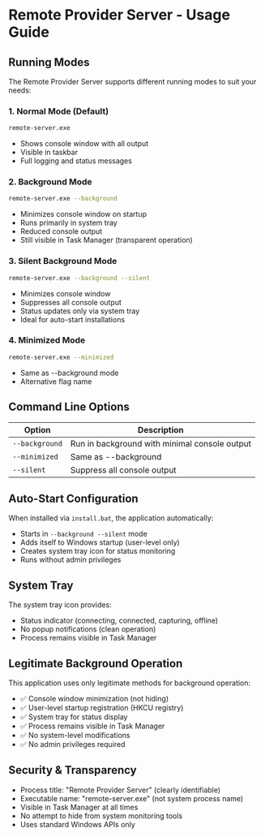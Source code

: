 # Remote Provider Server - Usage Guide

## Running Modes

The Remote Provider Server supports different running modes to suit your needs:

### 1. Normal Mode (Default)
```bash
remote-server.exe
```
- Shows console window with all output
- Visible in taskbar
- Full logging and status messages

### 2. Background Mode
```bash
remote-server.exe --background
```
- Minimizes console window on startup
- Runs primarily in system tray
- Reduced console output
- Still visible in Task Manager (transparent operation)

### 3. Silent Background Mode
```bash
remote-server.exe --background --silent
```
- Minimizes console window
- Suppresses all console output
- Status updates only via system tray
- Ideal for auto-start installations

### 4. Minimized Mode
```bash
remote-server.exe --minimized
```
- Same as --background mode
- Alternative flag name

## Command Line Options

| Option | Description |
|--------|-------------|
| `--background` | Run in background with minimal console output |
| `--minimized` | Same as --background |
| `--silent` | Suppress all console output |

## Auto-Start Configuration

When installed via `install.bat`, the application automatically:
- Starts in `--background --silent` mode
- Adds itself to Windows startup (user-level only)
- Creates system tray icon for status monitoring
- Runs without admin privileges

## System Tray

The system tray icon provides:
- Status indicator (connecting, connected, capturing, offline)
- No popup notifications (clean operation)
- Process remains visible in Task Manager

## Legitimate Background Operation

This application uses only legitimate methods for background operation:
- ✅ Console window minimization (not hiding)
- ✅ User-level startup registration (HKCU registry)
- ✅ System tray for status display
- ✅ Process remains visible in Task Manager
- ✅ No system-level modifications
- ✅ No admin privileges required

## Security & Transparency

- Process title: "Remote Provider Server" (clearly identifiable)
- Executable name: "remote-server.exe" (not system process name)
- Visible in Task Manager at all times
- No attempt to hide from system monitoring tools
- Uses standard Windows APIs only
